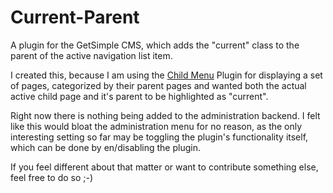 Current-Parent
==============

A plugin for the GetSimple CMS, which adds the "current" class to the parent of the active navigation list item.

I created this, because I am using the [Child Menu](http://get-simple.info/extend/plugin/child-menu/40/) Plugin
for displaying a set of pages, categorized by their parent pages and wanted both the actual active child page
and it's parent to be highlighted as "current".

Right now there is nothing being added to the administration backend. I felt like this would bloat the 
administration menu for no reason, as the only interesting setting so far may be toggling the plugin's functionality
itself, which can be done by en/disabling the plugin.

If you feel different about that matter or want to contribute something else, feel free to do so ;-)
